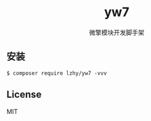 <h1 align="center"> yw7 </h1>

<p align="center"> 微擎模块开发脚手架 </p>


## 安装

```shell
$ composer require lzhy/yw7 -vvv
```

## License

MIT